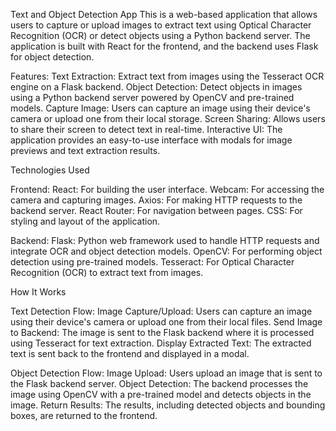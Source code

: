 Text and Object Detection App
This is a web-based application that allows users to capture or upload images to extract text using Optical Character Recognition (OCR) or detect objects using a Python backend server. The application is built with React for the frontend, and the backend uses Flask for object detection.

Features:
Text Extraction: Extract text from images using the Tesseract OCR engine on a Flask backend.
Object Detection: Detect objects in images using a Python backend server powered by OpenCV and pre-trained models.
Capture Image: Users can capture an image using their device's camera or upload one from their local storage.
Screen Sharing: Allows users to share their screen to detect text in real-time.
Interactive UI: The application provides an easy-to-use interface with modals for image previews and text extraction results.

Technologies Used

Frontend:
React: For building the user interface.
Webcam: For accessing the camera and capturing images.
Axios: For making HTTP requests to the backend server.
React Router: For navigation between pages.
CSS: For styling and layout of the application.

Backend:
Flask: Python web framework used to handle HTTP requests and integrate OCR and object detection models.
OpenCV: For performing object detection using pre-trained models.
Tesseract: For Optical Character Recognition (OCR) to extract text from images.

How It Works

Text Detection Flow:
Image Capture/Upload: Users can capture an image using their device's camera or upload one from their local files.
Send Image to Backend: The image is sent to the Flask backend where it is processed using Tesseract for text extraction.
Display Extracted Text: The extracted text is sent back to the frontend and displayed in a modal.

Object Detection Flow:
Image Upload: Users upload an image that is sent to the Flask backend server.
Object Detection: The backend processes the image using OpenCV with a pre-trained model and detects objects in the image.
Return Results: The results, including detected objects and bounding boxes, are returned to the frontend.
